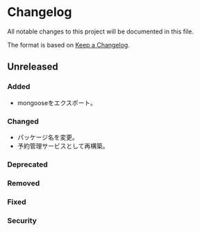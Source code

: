 # Changelog

All notable changes to this project will be documented in this file.

The format is based on [Keep a Changelog](http://keepachangelog.com/).

## Unreleased

### Added

- mongooseをエクスポート。

### Changed

- パッケージ名を変更。
- 予約管理サービスとして再構築。

### Deprecated

### Removed

### Fixed

### Security

